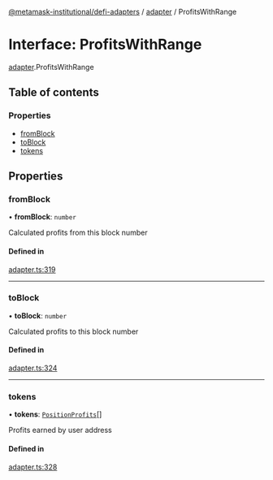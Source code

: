 [@metamask-institutional/defi-adapters](../README.md) / [adapter](../modules/adapter.md) / ProfitsWithRange

# Interface: ProfitsWithRange

[adapter](../modules/adapter.md).ProfitsWithRange

## Table of contents

### Properties

- [fromBlock](adapter.ProfitsWithRange.md#fromblock)
- [toBlock](adapter.ProfitsWithRange.md#toblock)
- [tokens](adapter.ProfitsWithRange.md#tokens)

## Properties

### fromBlock

• **fromBlock**: `number`

Calculated profits from this block number

#### Defined in

[adapter.ts:319](https://github.com/consensys-vertical-apps/mmi-defi-adapters/blob/main/src/types/adapter.ts#L319)

___

### toBlock

• **toBlock**: `number`

Calculated profits to this block number

#### Defined in

[adapter.ts:324](https://github.com/consensys-vertical-apps/mmi-defi-adapters/blob/main/src/types/adapter.ts#L324)

___

### tokens

• **tokens**: [`PositionProfits`](adapter.PositionProfits.md)[]

Profits earned by user address

#### Defined in

[adapter.ts:328](https://github.com/consensys-vertical-apps/mmi-defi-adapters/blob/main/src/types/adapter.ts#L328)
